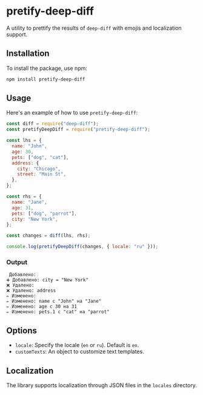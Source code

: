 # pretify-deep-diff

A utility to prettify the results of `deep-diff` with emojis and localization support.

## Installation

To install the package, use npm:

```bash
npm install pretify-deep-diff
```

## Usage

Here's an example of how to use `pretify-deep-diff`:

```javascript
const diff = require("deep-diff");
const pretifyDeepDiff = require("pretify-deep-diff");

const lhs = {
  name: "John",
  age: 30,
  pets: ["dog", "cat"],
  address: {
    city: "Chicago",
    street: "Main St",
  },
};

const rhs = {
  name: "Jane",
  age: 31,
  pets: ["dog", "parrot"],
  city: "New York",
};

const changes = diff(lhs, rhs);

console.log(pretifyDeepDiff(changes, { locale: "ru" }));
```

### Output

```text
 Добавлено:
➕ Добавлено: city = "New York"
❌ Удалено:
❌ Удалено: address
✏️ Изменено:
✏️ Изменено: name с "John" на "Jane"
✏️ Изменено: age с 30 на 31
✏️ Изменено: pets.1 с "cat" на "parrot"
```

## Options

- `locale`: Specify the locale (`en` or `ru`). Default is `en`.
- `customTexts`: An object to customize text templates.

## Localization

The library supports localization through JSON files in the `locales` directory.
